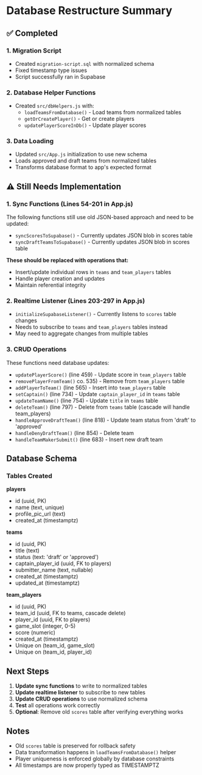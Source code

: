 # Database Restructure Summary

## ✅ Completed

### 1. Migration Script
- Created `migration-script.sql` with normalized schema
- Fixed timestamp type issues
- Script successfully ran in Supabase

### 2. Database Helper Functions
- Created `src/dbHelpers.js` with:
  - `loadTeamsFromDatabase()` - Load teams from normalized tables
  - `getOrCreatePlayer()` - Get or create players
  - `updatePlayerScoreInDb()` - Update player scores

### 3. Data Loading
- Updated `src/App.js` initialization to use new schema
- Loads approved and draft teams from normalized tables
- Transforms database format to app's expected format

## ⚠️ Still Needs Implementation

### 1. Sync Functions (Lines 54-201 in App.js)
The following functions still use old JSON-based approach and need to be updated:

- `syncScoresToSupabase()` - Currently updates JSON blob in scores table
- `syncDraftTeamsToSupabase()` - Currently updates JSON blob in scores table

**These should be replaced with operations that:**
- Insert/update individual rows in `teams` and `team_players` tables
- Handle player creation and updates
- Maintain referential integrity

### 2. Realtime Listener (Lines 203-297 in App.js)
- `initializeSupabaseListener()` - Currently listens to `scores` table changes
- Needs to subscribe to `teams` and `team_players` tables instead
- May need to aggregate changes from multiple tables

### 3. CRUD Operations
These functions need database updates:

- `updatePlayerScore()` (line 459) - Update score in `team_players` table
- `removePlayerFromTeam()` co. 535) - Remove from `team_players` table
- `addPlayerToTeam()` (line 565) - Insert into `team_players` table
- `setCaptain()` (line 734) - Update `captain_player_id` in `teams` table
- `updateTeamName()` (line 754) - Update `title` in `teams` table
- `deleteTeam()` (line 797) - Delete from `teams` table (cascade will handle team_players)
- `handleApproveDraftTeam()` (line 818) - Update team status from 'draft' to 'approved'
- `handleDenyDraftTeam()` (line 854) - Delete team
- `handleTeamMakerSubmit()` (line 683) - Insert new draft team

## Database Schema

### Tables Created

**players**
- id (uuid, PK)
- name (text, unique)
- profile_pic_url (text)
- created_at (timestamptz)

**teams**
- id (uuid, PK)
- title (text)
- status (text: 'draft' or 'approved')
- captain_player_id (uuid, FK to players)
- submitter_name (text, nullable)
- created_at (timestamptz)
- updated_at (timestamptz)

**team_players**
- id (uuid, PK)
- team_id (uuid, FK to teams, cascade delete)
- player_id (uuid, FK to players)
- game_slot (integer, 0-5)
- score (numeric)
- created_at (timestamptz)
- Unique on (team_id, game_slot)
- Unique on (team_id, player_id)

## Next Steps

1. **Update sync functions** to write to normalized tables
2. **Update realtime listener** to subscribe to new tables
3. **Update CRUD operations** to use normalized schema
4. **Test** all operations work correctly
5. **Optional**: Remove old `scores` table after verifying everything works

## Notes

- Old `scores` table is preserved for rollback safety
- Data transformation happens in `loadTeamsFromDatabase()` helper
- Player uniqueness is enforced globally by database constraints
- All timestamps are now properly typed as TIMESTAMPTZ

